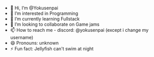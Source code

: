 - 👋 Hi, I’m @Yokusenpai
- 👀 I’m interested in Programming
- 🌱 I’m currently learning Fullstack
- 💞️ I’m looking to collaborate on Game jams
- 📫 How to reach me - discord: @yokusenpai (except i change my username)
- 😄 Pronouns: unknown
- ⚡ Fun fact: Jellyfish can't swim at night

<!---
Yokusenpai/Yokusenpai is a ✨ special ✨ repository because its `README.md` (this file) appears on your GitHub profile.
You can click the Preview link to take a look at your changes.
--->
